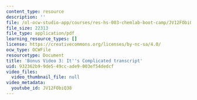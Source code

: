 ```yaml
---
content_type: resource
description: ''
file: /ol-ocw-studio-app/courses/res-hs-003-chemlab-boot-camp/JV12FObiQ38_transcript.pdf
file_size: 22313
file_type: application/pdf
learning_resource_types: []
license: https://creativecommons.org/licenses/by-nc-sa/4.0/
ocw_type: OCWFile
resourcetype: Document
title: 'Bonus Video 3: It''s Complicated transcript'
uid: 932362b9-9de5-49cc-ade9-003ef54dedcf
video_files:
  video_thumbnail_file: null
video_metadata:
  youtube_id: JV12FObiQ38
---
```

